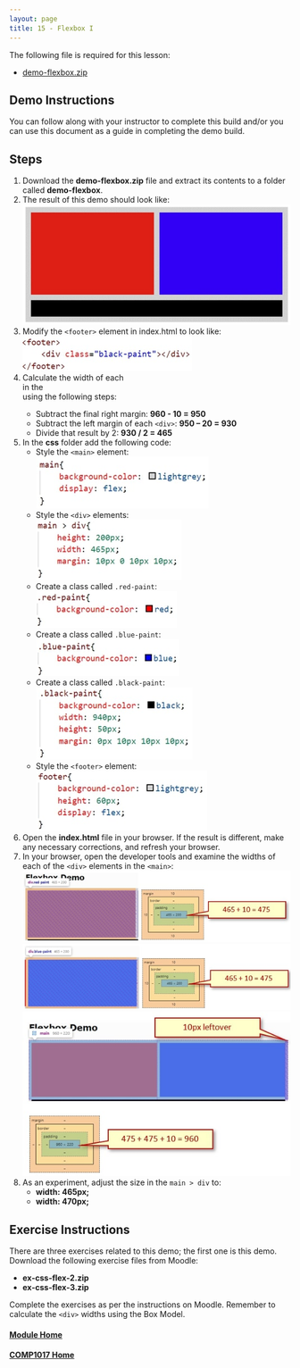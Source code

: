 ```yaml
---
layout: page
title: 15 - Flexbox I
---
```

The following file is required for this lesson:
* [demo-flexbox.zip](files/demo-flexbox.zip)

## Demo Instructions
You can follow along with your instructor to complete this build and/or you can use this document as a guide in completing the demo build.

## Steps
1. Download the **demo-flexbox.zip** file and extract its contents to a folder called **demo-flexbox**.
2. The result of this demo should look like:<br>
![flexbox-final.jpg](files/flexbox-final.jpg)
3. Modify the `<footer>` element in index.html to look like:<br>
![css-footer.jpg](files/css-footer.jpg)
4. Calculate the width of each <div> in the <main> using the following steps:
    *  Subtract the final right margin: **960 - 10 = 950**
    *  Subtract the left margin of each `<div>`: **950 – 20 = 930**
    *  Divide that result by 2: **930 / 2 = 465**
5. In the **css** folder add the following code:
    *  Style the `<main>` element:<br>
        <img src="files/css-styles-a.jpg" alt="main element">
    *  Style the `<div>` elements:<br>
        <img src="files/css-styles-b.jpg" alt="div elements">
    *  Create a class called `.red-paint`:<br>
        <img src="files/css-styles-c.jpg" alt="red-paint">
    *  Create a class called `.blue-paint`:<br>
        <img src="files/css-styles-d.jpg" alt="blue-paint">
    *  Create a class called `.black-paint`:<br>
        <img src="files/css-styles-e.jpg" alt="black-paint">
    *  Style the `<footer>` element:<br>
        <img src="files/css-styles-f.jpg" alt="footer element">
6. Open the **index.html** file in your browser. If the result is different, make any necessary corrections, and refresh your browser.
7. In your browser, open the developer tools and examine the widths of each of the `<div>` elements in the `<main>`:<br>
![div-element-01.jpg](files/div-element-01.jpg)<br>
![div-element-02.jpg](files/div-element-02.jpg)<br>
![div-element-03.jpg](files/div-element-03.jpg)
8. As an experiment, adjust the size in the `main > div` to:
    *  **width: 465px;**
    *  **width: 470px;**

## Exercise Instructions
There are three exercises related to this demo; the first one is this demo. Download the following exercise files from Moodle:
* **ex-css-flex-2.zip**
* **ex-css-flex-3.zip**

Complete the exercises as per the instructions on Moodle. Remember to calculate the `<div>` widths using the Box Model.

#### [Module Home](../)
#### [COMP1017 Home](../../)